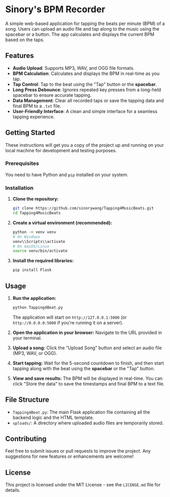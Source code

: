 # Sinory's BPM Recorder

A simple web-based application for tapping the beats per minute (BPM) of a song. Users can upload an audio file and tap along to the music using the spacebar or a button. The app calculates and displays the current BPM based on the taps.

## Features

- **Audio Upload**: Supports MP3, WAV, and OGG file formats.
- **BPM Calculation**: Calculates and displays the BPM in real-time as you tap.
- **Tap Control**: Tap to the beat using the "Tap" button or the **spacebar**.
- **Long Press Debounce**: Ignores repeated key presses from a long-held spacebar to ensure accurate tapping.
- **Data Management**: Clear all recorded taps or save the tapping data and final BPM to a `.txt` file.
- **User-Friendly Interface**: A clean and simple interface for a seamless tapping experience.

## Getting Started

These instructions will get you a copy of the project up and running on your local machine for development and testing purposes.

### Prerequisites

You need to have Python and `pip` installed on your system.

### Installation

1.  **Clone the repository:**
    ```bash
    git clone https://github.com/sinorywang/Tapping4MusicBeats.git
    cd Tapping4MusicBeats
    ```

2.  **Create a virtual environment (recommended):**
    ```bash
    python -m venv venv
    # On Windows
    venv\\Scripts\\activate
    # On macOS/Linux
    source venv/bin/activate
    ```

3.  **Install the required libraries:**
    ```bash
    pip install Flask
    ```

## Usage

1.  **Run the application:**
    ```bash
    python Tapping4Beat.py
    ```
    The application will start on `http://127.0.0.1:5000` (or `http://0.0.0.0:5000` if you're running it on a server).

2.  **Open the application in your browser:**
    Navigate to the URL provided in your terminal.

3.  **Upload a song:**
    Click the "Upload Song" button and select an audio file (MP3, WAV, or OGG).

4.  **Start tapping:**
    Wait for the 5-second countdown to finish, and then start tapping along with the beat using the **spacebar** or the "Tap" button.

5.  **View and save results:**
    The BPM will be displayed in real-time. You can click "Store the data" to save the timestamps and final BPM to a text file.

## File Structure

- `Tapping4Beat.py`: The main Flask application file containing all the backend logic and the HTML template.
- `uploads/`: A directory where uploaded audio files are temporarily stored.

## Contributing

Feel free to submit issues or pull requests to improve the project. Any suggestions for new features or enhancements are welcome!

## License

This project is licensed under the MIT License - see the `LICENSE.md` file for details.
